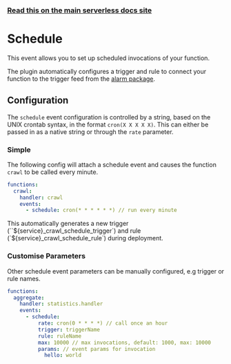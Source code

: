 <!--
title: Serverless Framework - Apache OpenWhisk Events - Scheduled & Recurring
menuText: Schedule
menuOrder: 4
description: Setting up Scheduled, Recurring, CRON Task Events with Apache OpenWhisk via the Serverless Framework
layout: Doc
-->

<!-- DOCS-SITE-LINK:START automatically generated  -->
### [Read this on the main serverless docs site](https://www.serverless.com/framework/docs/providers/openwhisk/events/schedule)
<!-- DOCS-SITE-LINK:END -->

# Schedule

This event allows you to set up scheduled invocations of your function. 

The plugin automatically configures a trigger and rule to connect your function
to the trigger feed from the [alarm package](https://github.com/openwhisk/openwhisk/blob/master/docs/catalog.md#using-the-alarm-package).

## Configuration 

The `schedule` event configuration is controlled by a string, based on the UNIX
crontab syntax, in the format `cron(X X X X X)`. This can either be passed in
as a native string or through the `rate` parameter.

### Simple

The following config will attach a schedule event and causes the function `crawl` to be called every minute. 

```yaml
functions:
  crawl:
    handler: crawl
    events:
      - schedule: cron(* * * * * *) // run every minute
```

This automatically generates a new trigger (``${service}_crawl_schedule_trigger`)
and rule (`${service}_crawl_schedule_rule`) during deployment.

### Customise Parameters

Other schedule event parameters can be manually configured, e.g trigger or rule names.

```yaml
functions:
  aggregate:
    handler: statistics.handler
    events:
      - schedule:
          rate: cron(0 * * * *) // call once an hour
          trigger: triggerName
          rule: ruleName
          max: 10000 // max invocations, default: 1000, max: 10000
          params: // event params for invocation
            hello: world
```
